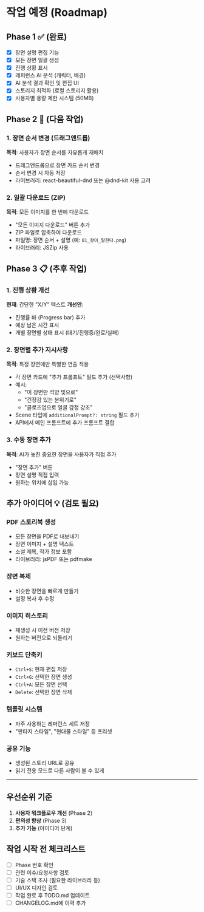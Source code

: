 # 작업 예정 (Roadmap)

## Phase 1 ✅ (완료)
- [x] 장면 설명 편집 기능
- [x] 모든 장면 일괄 생성
- [x] 진행 상황 표시
- [x] 레퍼런스 AI 분석 (캐릭터, 배경)
- [x] AI 분석 결과 확인 및 편집 UI
- [x] 스토리지 최적화 (로컬 스토리지 활용)
- [x] 사용자별 용량 제한 시스템 (50MB)

## Phase 2 🚧 (다음 작업)

### 1. 장면 순서 변경 (드래그앤드롭)
**목적**: 사용자가 장면 순서를 자유롭게 재배치
- 드래그앤드롭으로 장면 카드 순서 변경
- 순서 변경 시 자동 저장
- 라이브러리: react-beautiful-dnd 또는 @dnd-kit 사용 고려

### 2. 일괄 다운로드 (ZIP)
**목적**: 모든 이미지를 한 번에 다운로드
- "모든 이미지 다운로드" 버튼 추가
- ZIP 파일로 압축하여 다운로드
- 파일명: 장면 순서 + 설명 (예: `01_왕이_말한다.png`)
- 라이브러리: JSZip 사용

## Phase 3 📋 (추후 작업)

### 1. 진행 상황 개선
**현재**: 간단한 "X/Y" 텍스트
**개선안**:
- 진행률 바 (Progress bar) 추가
- 예상 남은 시간 표시
- 개별 장면별 상태 표시 (대기/진행중/완료/실패)

### 2. 장면별 추가 지시사항
**목적**: 특정 장면에만 특별한 연출 적용
- 각 장면 카드에 "추가 프롬프트" 필드 추가 (선택사항)
- 예시:
  - "이 장면만 석양 빛으로"
  - "긴장감 있는 분위기로"
  - "클로즈업으로 얼굴 감정 강조"
- Scene 타입에 `additionalPrompt?: string` 필드 추가
- API에서 메인 프롬프트에 추가 프롬프트 결합

### 3. 수동 장면 추가
**목적**: AI가 놓친 중요한 장면을 사용자가 직접 추가
- "장면 추가" 버튼
- 장면 설명 직접 입력
- 원하는 위치에 삽입 가능

## 추가 아이디어 💡 (검토 필요)

### PDF 스토리북 생성
- 모든 장면을 PDF로 내보내기
- 장면 이미지 + 설명 텍스트
- 소설 제목, 작가 정보 포함
- 라이브러리: jsPDF 또는 pdfmake

### 장면 복제
- 비슷한 장면을 빠르게 만들기
- 설정 복사 후 수정

### 이미지 히스토리
- 재생성 시 이전 버전 저장
- 원하는 버전으로 되돌리기

### 키보드 단축키
- `Ctrl+S`: 현재 편집 저장
- `Ctrl+G`: 선택한 장면 생성
- `Ctrl+A`: 모든 장면 선택
- `Delete`: 선택한 장면 삭제

### 템플릿 시스템
- 자주 사용하는 레퍼런스 세트 저장
- "판타지 스타일", "현대물 스타일" 등 프리셋

### 공유 기능
- 생성된 스토리 URL로 공유
- 읽기 전용 모드로 다른 사람이 볼 수 있게

---

## 우선순위 기준
1. **사용자 워크플로우 개선** (Phase 2)
2. **편의성 향상** (Phase 3)
3. **추가 기능** (아이디어 단계)

## 작업 시작 전 체크리스트
- [ ] Phase 번호 확인
- [ ] 관련 이슈/요청사항 검토
- [ ] 기술 스택 조사 (필요한 라이브러리 등)
- [ ] UI/UX 디자인 검토
- [ ] 작업 완료 후 TODO.md 업데이트
- [ ] CHANGELOG.md에 이력 추가
